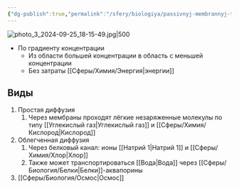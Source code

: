 ```yaml
---
{"dg-publish":true,"permalink":"/sfery/biologiya/passivnyj-membrannyj-transport/","tags":["Общаябиология"]}
---
```


![photo_3_2024-09-25_18-15-49.jpg|500](/img/user/%D0%90%D1%80%D1%85%D0%B8%D0%B2/%D0%9A%D1%8D%D1%88/photo_3_2024-09-25_18-15-49.jpg)
- По градиенту концентрации 
	- Из области большей концентрации в область с меньшей концентрации
	- Без затраты [[Сферы/Химия/Энергия\|энергии]] 
## Виды
 1. Простая диффузия
	 1. Через мембраны проходят лёгкие незаряженные молекулы по типу [[Углекислый газ\|Углекислый газ]] и [[Сферы/Химия/Кислород\|Кислород]]
2. Облегченная диффузия
	1. Через белковый канал: ионы [[Натрий 1\|Натрий 1]] и [[Сферы/Химия/Хлор\|Хлор]]
	2. Также может транспортироваться [[Вода\|Вода]] через [[Сферы/Биология/Белки\|Белки]]-аквапорины
3. [[Сферы/Биология/Осмос\|Осмос]] 